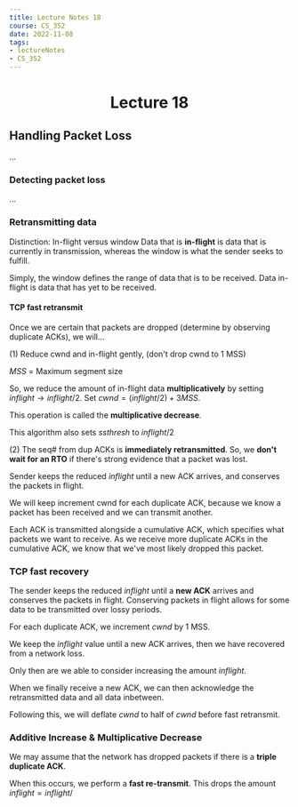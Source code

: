 ```yaml
---
title: Lecture Notes 18 
course: CS_352
date: 2022-11-08
tags: 
- lectureNotes
- CS_352
---
```


<center><h1>Lecture 18</h1></center>

## Handling Packet Loss
...
### Detecting packet loss
...

### Retransmitting data
Distinction: In-flight versus window
Data that is **in-flight** is data that is currently in transmission, whereas the window is what the sender seeks to fulfill.

Simply, the window defines the range of data that is to be received. Data in-flight is data that has  yet to be received.

#### TCP fast retransmit
Once we are certain that packets are dropped (determine by observing duplicate ACKs), we will...

(1) Reduce cwnd and in-flight gently, (don't drop cwnd to 1 MSS)

$MSS$ = Maximum segment size

So, we reduce the amount of in-flight data **multiplicatively** by setting $inflight \rightarrow inflight/2$. Set $cwnd = (inflight / 2) + 3MSS$.

This operation is called the **multiplicative decrease**.

This algorithm also sets $ssthresh$ to $inflight / 2$

(2) The seq# from dup ACKs is **immediately retransmitted**. So, we **don't wait for an RTO** if there's strong evidence that a packet was lost.

Sender keeps the reduced $inflight$ until a new ACK arrives, and conserves the packets in flight.

We will keep increment cwnd for each duplicate ACK, because we know a packet has been received and we can transmit another.

Each ACK is transmitted alongside a cumulative ACK, which specifies what packets we want to receive. As we receive more duplicate ACKs in the cumulative ACK, we know that we've most likely dropped this packet.


### TCP fast recovery
The sender keeps the reduced *inflight* until a **new ACK** arrives and conserves the packets in flight. Conserving packets in flight allows for some data to be transmitted over lossy periods.

For each duplicate ACK, we increment $cwnd$ by 1 MSS.

We keep the $inflight$ value until a new ACK arrives, then we have recovered from a network loss.

Only then are we able to consider increasing the amount $inflight$.

When we finally receive a new ACK, we can then acknowledge the retransmitted data and all data inbetween.

Following this, we will deflate $cwnd$ to half of $cwnd$ before fast retransmit.

### Additive Increase & Multiplicative Decrease
We may assume that the network has dropped packets if there is a **triple duplicate ACK**. 

When this occurs, we perform a **fast re-transmit**. This drops the amount $inflight = inflight/$